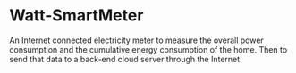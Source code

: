 # Watt-SmartMeter
An Internet connected electricity meter to measure the overall power consumption and the cumulative energy consumption of the home. Then to send that data to a back-end cloud server through the Internet.
